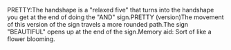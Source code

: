 PRETTY:The handshape is a "relaxed five" that turns into the handshape you
get at the end of doing the "AND" sign.PRETTY (version)The movement of this version of the sign travels a more rounded path.The sign "BEAUTIFUL" opens up at the end of the sign.Memory aid:
Sort of like a flower blooming.